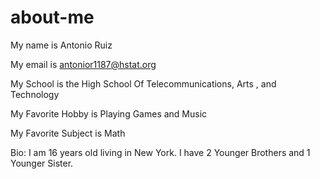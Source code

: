 # about-me
My name is Antonio Ruiz

My email is antonior1187@hstat.org

My School is the High School Of Telecommunications, Arts , and Technology

My Favorite Hobby is Playing Games and Music

My Favorite Subject is Math

Bio: I am 16 years old living in New York. I have 2 Younger Brothers and 1 Younger Sister.


